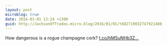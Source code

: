 ```yaml
---
layout: post
microblog: true
date: 2016-01-01 13:24 +1300
guid: http://JacksonOfTrades.micro.blog/2016/01/01/t682719032747921408.html
---
```

How dangerous is a rogue champagne cork? [t.co/hMSuNHb3Z...](https://t.co/hMSuNHb3ZY)
